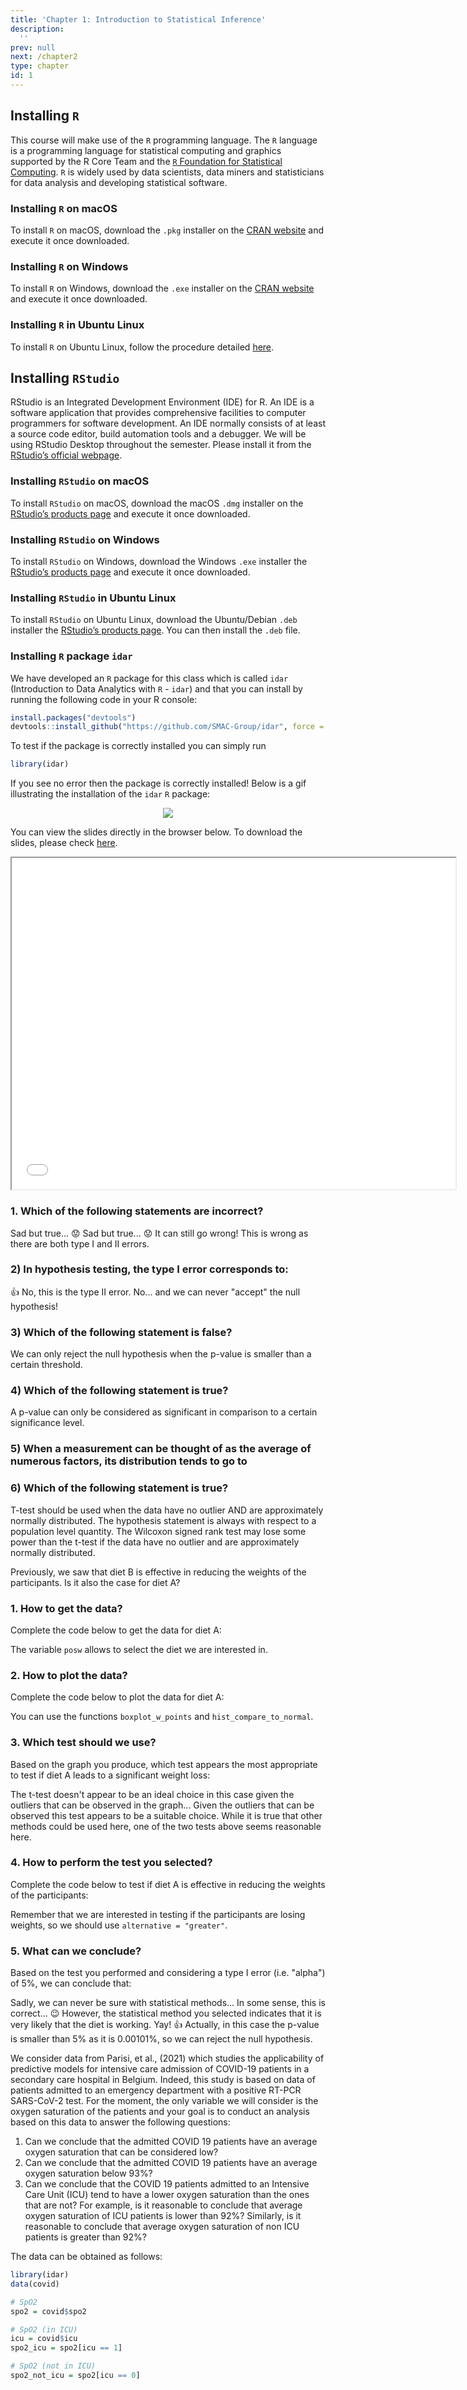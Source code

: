```yaml
---
title: 'Chapter 1: Introduction to Statistical Inference'
description:
  ''
prev: null
next: /chapter2
type: chapter
id: 1
---
```


<exercise id="1" title="Installing R and RStudio">

## Installing `R`

This course will make use of the `R` programming language. The `R` language is a programming language for statistical computing and graphics supported by the R Core Team and the [`R` Foundation for Statistical Computing](https://www.r-project.org/). `R` is widely used by data scientists, data miners and statisticians for data analysis and developing statistical software.

### Installing `R` on macOS

To install `R` on macOS, download the `.pkg` installer on the [CRAN website](https://cran.r-project.org/bin/macosx/) and execute it once downloaded.

### Installing `R` on Windows

To install `R` on Windows, download the `.exe` installer on the [CRAN website](https://cran.r-project.org/bin/windows/base/) and execute it once downloaded.

### Installing `R` in Ubuntu Linux

To install `R` on Ubuntu Linux, follow the procedure detailed [here](https://cran.r-project.org/).


## Installing `RStudio`

RStudio is an Integrated Development Environment (IDE) for R. An IDE is a software application that provides comprehensive facilities to computer programmers for software development. An IDE normally consists of at least a source code editor, build automation tools and a debugger. We will be using RStudio Desktop throughout the semester. Please install it from the [RStudio’s official webpage](https://www.rstudio.com/).


### Installing `RStudio` on macOS

To install `RStudio` on macOS, download the macOS `.dmg` installer on the [RStudio’s products page](https://www.rstudio.com/products/rstudio/download/) and execute it once downloaded.

### Installing `RStudio` on Windows

To install `RStudio` on Windows, download the Windows `.exe` installer the [RStudio’s products page](https://www.rstudio.com/products/rstudio/download/) and execute it once downloaded.

### Installing `RStudio` in Ubuntu Linux

To install `RStudio` on Ubuntu Linux, download the Ubuntu/Debian `.deb` installer the [RStudio’s products page](https://www.rstudio.com/products/rstudio/download/). You can then install the `.deb` file.

### Installing `R` package `idar` 

We have developed an `R` package for this class which is called `idar` (Introduction to Data Analytics with `R` - `idar`) and that you can install by running the following code in your R console:

```r
install.packages("devtools")
devtools::install_github("https://github.com/SMAC-Group/idar", force = TRUE)
```

To test if the package is correctly installed you can simply run

```r
library(idar)
```

If you see no error then the package is correctly installed! Below is a gif illustrating the installation of the `idar` `R` package:

<center>

![](idar.gif)

</center>

</exercise>


<exercise id="2" title="Lecture slides">


You can view the slides directly in the browser below. To download the slides, please check [here](https://github.com/SMAC-Group/course_data_analytics/raw/master/static/Lecture1.pdf). 

<iframe src="/Lecture1.html" width="710" height="530">
</iframe>

<!--

<br>
<br>

<iframe  width="710" height="530" src="https://www.youtube.com/embed/nG5TXyyaeDs" title="YouTube video player" frameborder="0" allow="accelerometer; autoplay; clipboard-write; encrypted-media; gyroscope; picture-in-picture" allowfullscreen></iframe>

-->

</exercise>

<exercise id = "3" title ="Exercises">

### 1. Which of the following statements are incorrect?

<choice id="chap1_theo1">
<opt text="Every decision based on statistical methods is associated to a risk of taking the wrong decision." > Sad but true... 😟  </opt>
<opt text="Decisions based on p-values are not necessarily correct."> Sad but true... 😟 </opt>
<opt text="A scientific result based on a statistical analysis cannot be wrong." correct = "true"> It can still go wrong! </opt>
<opt text="It is only when the null hypothesis is rejected that we are sure that our decision is correct." correct = "true"> This is wrong as there are both type I and II errors.</opt>
<opt text="When the null hypothesis is rejected, our conclusion can still be incorrect."> </opt>
<opt text="A scientific result based on statistical analyses allows to further our understanding on the studied phenomenon without being able to guarantee that the conclusions are 100% correct."> </opt>
</choice>

### 2) In hypothesis testing, the type I error corresponds to:

<choice id="chap1_theo2">
<opt text="the probability of rejecting null hypothesis when null hypothesis is true."correct="true"> 👍 
</opt>
<opt text="the probability of not rejecting null hypothesis when null hypothesis is false."> No, this is the type II error. 
</opt>
<opt text="the probability of accepting the null hypothesis when alternative hypothesis is true."> No... and we can never "accept" the null hypothesis!
</opt>
</choice>

### 3)  Which of the following statement is false?

<choice id="chap1_theo3">
<opt text="Small p-value indicates strong evidence against the null hypothesis." >
</opt>
<opt text="When the p-value is small enough, one says that the test based on the null and alternative hypothesis is significant." >
</opt>
<opt text="When the p-value is not small enough, with the available data, we can reject the null hypothesis."correct="true"> We can only reject the null hypothesis when the p-value is smaller than a certain threshold. 
</opt>
<opt text="The obtained p-value summarizes the incompatibility between the data and the model constructed under the set of assumptions.">
</opt>
</choice>


### 4) Which of the following statement is true?
<choice id="chap1_theo4">
<opt text="A p-value of 1% is significant." >
</opt>
<opt text="A p-value of 5% is significant." >
</opt>
<opt text="A p-value of 8% is significant.">
</opt>
<opt text="None of the above statements is true." correct="true" > A p-value can only be considered as significant in comparison to a certain significance level. 
</opt>
</choice>


### 5) When a measurement can be thought of as the average of numerous factors, its distribution tends to go to
<choice id="chap1_theo5">
<opt text="A uniform distribution." >
</opt>
<opt text="A normal distribution." correct="true" >
</opt>
<opt text="We can never know.">
</opt>
<opt text="It depends on the types of numerous factors." >
</opt>
</choice>


### 6) Which of the following statement is true?
<choice id="chap1_theo6">
<opt text="One-sample t-test can be used as long as there is no outlier in the sample." > T-test should be used when the data have no outlier AND are approximately normally distributed. 
</opt>
<opt text="T-test states the hypothesis on the sample mean and Wilcoxon signed rank test states the hypothesis in terms of sample median." > The hypothesis statement is always with respect to a population level quantity.
</opt>
<opt text="Wilcoxon signed rank test is always better than the t-test."> The Wilcoxon signed rank test may lose some power than the t-test if the data have no outlier and are approximately normally distributed.
</opt>
<opt text="T-test is a parametric test whereas Wilcoxon signed rank test is a nonparametric test." correct="true" > 
</opt>
</choice>

</exercise>



<exercise id="4" title="Analysis of the Diet dataset">


<slides source="chapter1_diet">
</slides>
</exercise>

<exercise id="5" title="Exercises on the Diet dataset">

Previously, we saw that diet B is effective in reducing the weights of the participants. Is it also the case for diet A?

### 1. How to get the data?

Complete the code below to get the data for diet A:

<codeblock id="chap1_diet_1">

The variable `posw` allows to select the diet we are interested in.

</codeblock>

### 2. How to plot the data?

Complete the code below to plot the data for diet A:

<codeblock id="chap1_diet_2">

You can use the functions `boxplot_w_points` and `hist_compare_to_normal`.

</codeblock>

### 3. Which test should we use?

Based on the graph you produce, which test appears the most appropriate to test if diet A leads to a significant weight loss:

<choice id="chap1_diet_1">
<opt text="t-test."> The t-test doesn't appear to be an ideal choice in this case given the outliers that can be observed in the graph...</opt>
<opt text="Wilcoxon test." correct = "true" > Given the outliers that can be observed this test appears to be a suitable choice. </opt>
<opt text="other tests should be used here."> While it is true that other methods could be used here, one of the two tests above seems reasonable here. </opt>
</choice>

### 4. How to perform the test you selected?

Complete the code below to test if diet A is effective in reducing the weights of the participants:

<codeblock id="chap1_diet_3">

Remember that we are interested in testing if the participants are losing weights, so we should use `alternative = "greater"`. 

</codeblock>

### 5. What can we conclude?

Based on the test you performed and considering a type I error (i.e. "alpha") of 5%, we can conclude that:

<choice id="chap1_diet_2">
<opt text="We can be sure that diet A significantly reduces the weights of the participants." > Sadly, we can never be sure with statistical methods... </opt>
<opt text="We don't really know..."> In some sense, this is correct... 😉  However, the statistical method you selected indicates that it is very likely that the diet is working. </opt>
<opt text="We can reject the null hypothesis at the significance level of 5% and conclude that diet A significantly reduces the weights of the participants." correct = "true"> Yay! 👍 </opt>
<opt text="We cannot reject the null hypothesis at the significance level of 5%."> Actually, in this case the p-value is smaller than 5% as it is 0.00101%, so we can reject the null hypothesis.</opt>
</choice>

</exercise>


<exercise id="6" title="Analysis of hospital length of stay of COVID 19 patients">

</exercise>

<exercise id="7" title="Homework 1">

We consider data from Parisi, et al., (2021) which studies the applicability of predictive models for intensive care admission of COVID-19 patients in a secondary care hospital in Belgium. Indeed, this study is based on data of patients admitted to an emergency department with a positive RT-PCR SARS-CoV-2 test. For the moment, the only variable we will consider is the oxygen saturation of the patients and your goal is to conduct an analysis based on this data to answer the following questions:

1. Can we conclude that the admitted COVID 19 patients have an average oxygen saturation that can be considered low?
2. Can we conclude that the admitted COVID 19 patients have an average oxygen saturation below 93%?
3. Can we conclude that the COVID 19 patients admitted to an Intensive Care Unit (ICU) tend to have a lower oxygen saturation than the ones that are not? For example, is it reasonable to conclude that average oxygen saturation of ICU patients is lower than 92%? Similarly, is it reasonable to conclude that average oxygen saturation of non ICU patients is greater than 92%?

The data can be obtained as follows:

```r
library(idar)
data(covid)

# SpO2
spo2 = covid$spo2

# SpO2 (in ICU)
icu = covid$icu
spo2_icu = spo2[icu == 1]

# SpO2 (not in ICU)
spo2_not_icu = spo2[icu == 0]
```

</exercise>

<exercise id="8" title="Example ?????? TO DO JUN">

<slides source="chapter1_01">
</slides>

</exercise>

